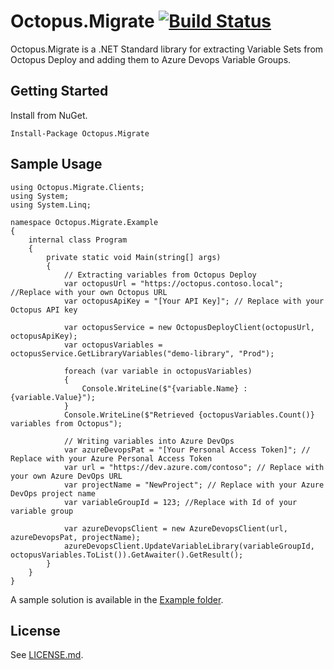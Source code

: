 # Octopus.Migrate [![Build Status](https://dev.azure.com/jordanleenet/Public/_apis/build/status/therealjordanlee.Octopus.Migrate?branchName=master)](https://dev.azure.com/jordanleenet/Public/_build/latest?definitionId=2&branchName=master)

Octopus.Migrate is a .NET Standard library for extracting Variable Sets from Octopus Deploy and adding them to Azure Devops Variable Groups.

##  Getting Started
Install from NuGet.

```
Install-Package Octopus.Migrate
```

## Sample Usage

```
using Octopus.Migrate.Clients;
using System;
using System.Linq;

namespace Octopus.Migrate.Example
{
    internal class Program
    {
        private static void Main(string[] args)
        {
            // Extracting variables from Octopus Deploy
            var octopusUrl = "https://octopus.contoso.local"; //Replace with your own Octopus URL
            var octopusApiKey = "[Your API Key]"; // Replace with your Octopus API key

            var octopusService = new OctopusDeployClient(octopusUrl, octopusApiKey);
            var octopusVariables = octopusService.GetLibraryVariables("demo-library", "Prod");

            foreach (var variable in octopusVariables)
            {
                Console.WriteLine($"{variable.Name} : {variable.Value}");
            }
            Console.WriteLine($"Retrieved {octopusVariables.Count()} variables from Octopus");

            // Writing variables into Azure DevOps
            var azureDevopsPat = "[Your Personal Access Token]"; // Replace with your Azure Personal Access Token
            var url = "https://dev.azure.com/contoso"; // Replace with your own Azure DevOps URL
            var projectName = "NewProject"; // Replace with your Azure DevOps project name
            var variableGroupId = 123; //Replace with Id of your variable group

            var azureDevopsClient = new AzureDevopsClient(url, azureDevopsPat, projectName);
            azureDevopsClient.UpdateVariableLibrary(variableGroupId, octopusVariables.ToList()).GetAwaiter().GetResult();
        }
    }
}
```

A sample solution is available in the [Example folder](/Example).

## License
See [LICENSE.md](LICENSE.md).


